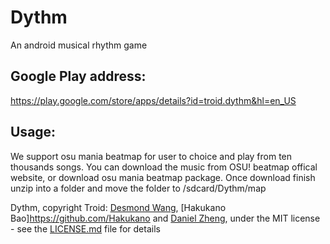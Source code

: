 # Dythm
An android musical rhythm game

## Google Play address:
https://play.google.com/store/apps/details?id=troid.dythm&hl=en_US

## Usage:
We support osu mania beatmap for user to choice and play from ten thousands songs.
You can download the music from OSU! beatmap offical website, or download osu mania beatmap package.
Once download finish unzip into a folder and move the folder to /sdcard/Dythm/map

Dythm, copyright Troid: [Desmond Wang](https://github.com/desmond-wang), [Hakukano Bao]https://github.com/Hakukano and [Daniel Zheng](https://github.com/ss-zheng/), under the MIT license - see the [LICENSE.md](LICENSE.md) file for details
